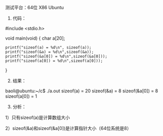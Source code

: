 测试平台：64位 X86 Ubuntu

 

1. 代码：

#include <stdio.h>
 
void main(void)
{
    char a[20];
 
    printf("sizeof(a) = %d\n", sizeof(a));
    printf("sizeof(&a) = %d\n",sizeof(&a));
    printf("sizeof(&a[0]) = %d\n",sizeof(&a[0]));
    printf("sizeof(a[0]) = %d\n",sizeof(a[0]));
}
 

2. 结果：

baoli@ubuntu:~/c$ ./a.out
sizeof(a) = 20
sizeof(&a) = 8
sizeof(&a[0]) = 8
sizeof(a[0]) = 1
 

3. 分析：

1）只有sizeof(a)是计算数组大小

2）sizeof(&a)和sizeof(&a[0])是计算指针大小（64位系统是8）
